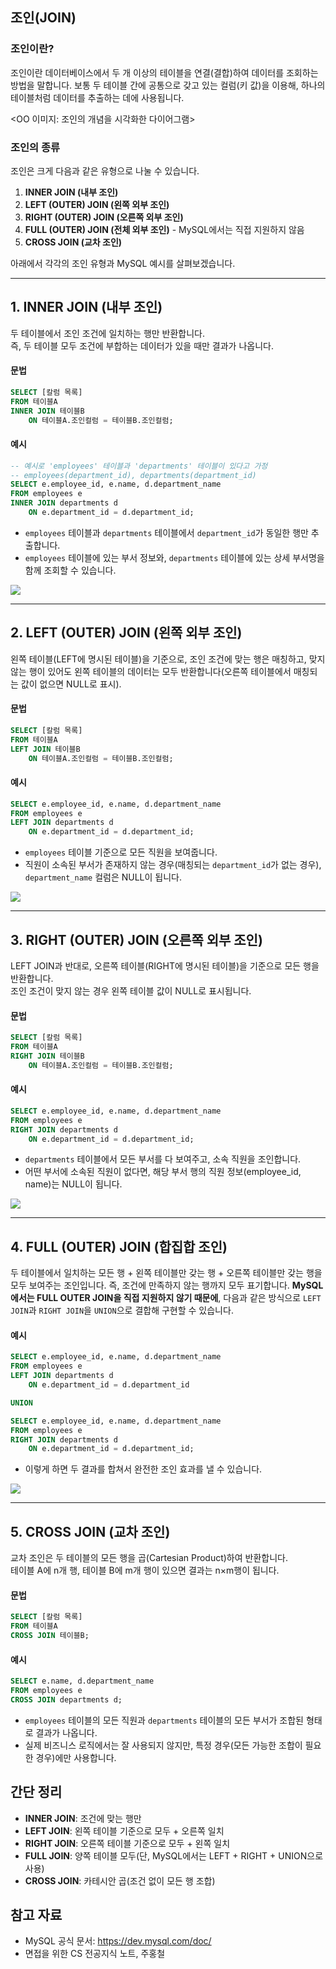 ## 조인(JOIN)

### 조인이란?
조인이란 데이터베이스에서 두 개 이상의 테이블을 연결(결합)하여 데이터를 조회하는 방법을 말합니다. 보통 두 테이블 간에 공통으로 갖고 있는 컬럼(키 값)을 이용해, 하나의 테이블처럼 데이터를 추출하는 데에 사용됩니다.

<OO 이미지: 조인의 개념을 시각화한 다이어그램>

### 조인의 종류
조인은 크게 다음과 같은 유형으로 나눌 수 있습니다.

1. **INNER JOIN (내부 조인)**
2. **LEFT (OUTER) JOIN (왼쪽 외부 조인)**
3. **RIGHT (OUTER) JOIN (오른쪽 외부 조인)**
4. **FULL (OUTER) JOIN (전체 외부 조인)** - MySQL에서는 직접 지원하지 않음
5. **CROSS JOIN (교차 조인)**

아래에서 각각의 조인 유형과 MySQL 예시를 살펴보겠습니다.

---

## 1. INNER JOIN (내부 조인)
두 테이블에서 조인 조건에 일치하는 행만 반환합니다.  
즉, 두 테이블 모두 조건에 부합하는 데이터가 있을 때만 결과가 나옵니다.

#### 문법
```sql
SELECT [칼럼 목록]
FROM 테이블A
INNER JOIN 테이블B
    ON 테이블A.조인컬럼 = 테이블B.조인컬럼;
```

#### 예시
```sql
-- 예시로 'employees' 테이블과 'departments' 테이블이 있다고 가정
-- employees(department_id), departments(department_id)
SELECT e.employee_id, e.name, d.department_name
FROM employees e
INNER JOIN departments d
    ON e.department_id = d.department_id;
```
- `employees` 테이블과 `departments` 테이블에서 `department_id`가 동일한 행만 추출합니다.
- `employees` 테이블에 있는 부서 정보와, `departments` 테이블에 있는 상세 부서명을 함께 조회할 수 있습니다.

![](/Database/img/db_join_1.png)

---

## 2. LEFT (OUTER) JOIN (왼쪽 외부 조인)
왼쪽 테이블(LEFT에 명시된 테이블)을 기준으로, 조인 조건에 맞는 행은 매칭하고, 맞지 않는 행이 있어도 왼쪽 테이블의 데이터는 모두 반환합니다(오른쪽 테이블에서 매칭되는 값이 없으면 NULL로 표시).

#### 문법
```sql
SELECT [칼럼 목록]
FROM 테이블A
LEFT JOIN 테이블B
    ON 테이블A.조인컬럼 = 테이블B.조인컬럼;
```

#### 예시
```sql
SELECT e.employee_id, e.name, d.department_name
FROM employees e
LEFT JOIN departments d
    ON e.department_id = d.department_id;
```
- `employees` 테이블 기준으로 모든 직원을 보여줍니다.
- 직원이 소속된 부서가 존재하지 않는 경우(매칭되는 `department_id`가 없는 경우), `department_name` 컬럼은 NULL이 됩니다.

![](/Database/img/db_join_2.png)

---

## 3. RIGHT (OUTER) JOIN (오른쪽 외부 조인)
LEFT JOIN과 반대로, 오른쪽 테이블(RIGHT에 명시된 테이블)을 기준으로 모든 행을 반환합니다.  
조인 조건이 맞지 않는 경우 왼쪽 테이블 값이 NULL로 표시됩니다.

#### 문법
```sql
SELECT [칼럼 목록]
FROM 테이블A
RIGHT JOIN 테이블B
    ON 테이블A.조인컬럼 = 테이블B.조인컬럼;
```

#### 예시
```sql
SELECT e.employee_id, e.name, d.department_name
FROM employees e
RIGHT JOIN departments d
    ON e.department_id = d.department_id;
```
- `departments` 테이블에서 모든 부서를 다 보여주고, 소속 직원을 조인합니다.
- 어떤 부서에 소속된 직원이 없다면, 해당 부서 행의 직원 정보(employee_id, name)는 NULL이 됩니다.

![](/Database/img/db_join_3.png)

---

## 4. FULL (OUTER) JOIN (합집합 조인)
두 테이블에서 일치하는 모든 행 + 왼쪽 테이블만 갖는 행 + 오른쪽 테이블만 갖는 행을 모두 보여주는 조인입니다. 즉, 조건에 만족하지 않는 행까지 모두 표기합니다. 
**MySQL에서는 FULL OUTER JOIN을 직접 지원하지 않기 때문에**, 다음과 같은 방식으로 `LEFT JOIN`과 `RIGHT JOIN`을 `UNION`으로 결합해 구현할 수 있습니다.

#### 예시
```sql
SELECT e.employee_id, e.name, d.department_name
FROM employees e
LEFT JOIN departments d
    ON e.department_id = d.department_id

UNION

SELECT e.employee_id, e.name, d.department_name
FROM employees e
RIGHT JOIN departments d
    ON e.department_id = d.department_id;
```
- 이렇게 하면 두 결과를 합쳐서 완전한 조인 효과를 낼 수 있습니다.

![](/Database/img/db_join_4.png)

---

## 5. CROSS JOIN (교차 조인)
교차 조인은 두 테이블의 모든 행을 곱(Cartesian Product)하여 반환합니다.  
테이블 A에 n개 행, 테이블 B에 m개 행이 있으면 결과는 n×m행이 됩니다.

#### 문법
```sql
SELECT [칼럼 목록]
FROM 테이블A
CROSS JOIN 테이블B;
```

#### 예시
```sql
SELECT e.name, d.department_name
FROM employees e
CROSS JOIN departments d;
```
- `employees` 테이블의 모든 직원과 `departments` 테이블의 모든 부서가 조합된 형태로 결과가 나옵니다.
- 실제 비즈니스 로직에서는 잘 사용되지 않지만, 특정 경우(모든 가능한 조합이 필요한 경우)에만 사용합니다.

## 간단 정리
- **INNER JOIN**: 조건에 맞는 행만
- **LEFT JOIN**: 왼쪽 테이블 기준으로 모두 + 오른쪽 일치
- **RIGHT JOIN**: 오른쪽 테이블 기준으로 모두 + 왼쪽 일치
- **FULL JOIN**: 양쪽 테이블 모두(단, MySQL에서는 LEFT + RIGHT + UNION으로 사용)
- **CROSS JOIN**: 카테시안 곱(조건 없이 모든 행 조합)

## 참고 자료
- MySQL 공식 문서: https://dev.mysql.com/doc/  
- 면접을 위한 CS 전공지식 노트, 주홍철  